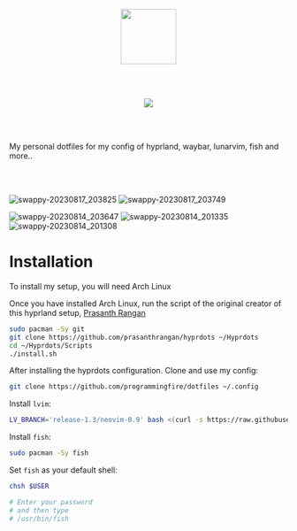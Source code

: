 <br></br>

<div align="center">
 <img height="100px" src="https://github.com/ProgrammingFire/dotfiles/assets/77576329/38546477-aa79-4f42-a7b4-34dddc04f833" />
  
<br></br>
  
  <img src="https://github.com/ProgrammingFire/dotfiles/assets/77576329/87878875-3399-414f-a7e6-b008cb04816e" />

</div>

<br></br>

My personal dotfiles for my config of hyprland, waybar, lunarvim, fish and more..

<br></br>

![swappy-20230817_203825](https://github.com/ProgrammingFire/dotfiles/assets/77576329/b3f9ea74-4b05-4449-a2a2-33cbd2050f18)
![swappy-20230817_203749](https://github.com/ProgrammingFire/dotfiles/assets/77576329/4cdabb7d-8fe7-4096-b12e-fe8e84b690bb)

![swappy-20230814_203647](https://github.com/ProgrammingFire/dotfiles/assets/77576329/1ae5e888-0a6d-4973-99e7-b790c4806564)
![swappy-20230814_201335](https://github.com/ProgrammingFire/dotfiles/assets/77576329/0c36e3bf-8f6c-4404-b4ef-1075747aeae0)
![swappy-20230814_201308](https://github.com/ProgrammingFire/dotfiles/assets/77576329/4518891f-c1af-4de8-b25a-1bb4097e9de0)

# Installation
To install my setup, you will need Arch Linux

Once you have installed Arch Linux, run the script of the original creator of this hyprland setup, [Prasanth Rangan](https://github.com/prasanthrangan/hyprdots)

```bash
sudo pacman -Sy git
git clone https://github.com/prasanthrangan/hyprdots ~/Hyprdots
cd ~/Hyprdots/Scripts
./install.sh
```

After installing the hyprdots configuration. Clone and use my config:
```bash
git clone https://github.com/programmingfire/dotfiles ~/.config
```

Install `lvim`:
```bash
LV_BRANCH='release-1.3/neovim-0.9' bash <(curl -s https://raw.githubusercontent.com/LunarVim/LunarVim/release-1.3/neovim-0.9/utils/installer/install.sh)
```

Install `fish`:
```bash
sudo pacman -Sy fish
```

Set `fish` as your default shell:
```bash
chsh $USER

# Enter your password
# and then type
# /usr/bin/fish
```
